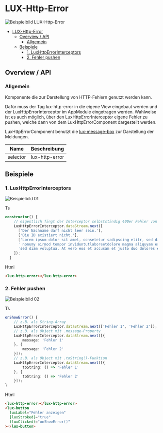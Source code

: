 # LUX-Http-Error

![Beispielbild LUX-Http-Error](https://raw.githubusercontent.com/wiki/IHK-GfI/lux-components-workspace/Versions/v19/lux‐http‐error-v19-img.png)

- [LUX-Http-Error](#lux-http-error)
  - [Overview / API](#overview--api)
    - [Allgemein](#allgemein)
  - [Beispiele](#beispiele)
    - [1. LuxHttpErrorInterceptors](#1-luxhttperrorinterceptors)
    - [2. Fehler pushen](#2-fehler-pushen)

## Overview / API

### Allgemein

Komponente die zur Darstellung von HTTP-Fehlern genutzt werden kann.

Dafür muss der Tag lux-http-error in die eigene View eingebaut werden und der LuxHttpErrorInterceptor im AppModule eingetragen werden.
Wahlweise ist es auch möglich, über den LuxHttpErrorInterceptor eigene Fehler zu pushen, welche dann von dem LuxHttpErrorComponent dargestellt werden.

LuxHttpErrorComponent benutzt die [lux-message-box](lux‐message‐box-v19) zur Darstellung der Meldungen.

| Name     | Beschreibung   |
| -------- | -------------- |
| selector | lux-http-error |

## Beispiele

### 1. LuxHttpErrorInterceptors

![Beispielbild 01](https://raw.githubusercontent.com/wiki/IHK-GfI/lux-components-workspace/Versions/v19/lux‐http‐error-v19-img-01.png)

Ts

```typescript
constructor() {
    // eigentlich fängt der Interceptor selbstständig 400er Fehler von Backendcalls ab, aber für das Beispiel tun wir das manuell.
    LuxHttpErrorInterceptor.dataStream.next([
      ['Der Nachname darf nicht leer sein.'],
      ['Die ID existiert nicht.'],
      ['Lorem ipsum dolor sit amet, consetetur sadipscing elitr, sed diam' +
      ' nonumy eirmod tempor inviduntutlaboreetdolore magna aliquyam erat, ' +
      'sed diam voluptua. At vero eos et accusam et justo duo dolores et ea rebum.']
    ]);
  }
```

Html

```html
<lux-http-error></lux-http-error>
```

### 2. Fehler pushen

![Beispielbild 02](https://raw.githubusercontent.com/wiki/IHK-GfI/lux-components-workspace/Versions/v19/lux‐http‐error-v19-img-02.png)

Ts

```typescript
onShowError() {
    // z.B. als String-Array
    LuxHttpErrorInterceptor.dataStream.next(['Fehler 1', 'Fehler 2']);
    // z.B. als Object mit .message-Property
    LuxHttpErrorInterceptor.dataStream.next([{
        message: 'Fehler 1'
    }, {
        message: 'Fehler 2'
    }]);
    // z.B. als Object mit .toString()-Funktion
    LuxHttpErrorInterceptor.dataStream.next([{
        toString: () => 'Fehler 1'
    }, {
        toString: () => 'Fehler 2'
    }]);
}
```

Html

```html
<lux-http-error></lux-http-error>
<lux-button
  luxLabel="Fehler anzeigen"
  [luxStroked]="true"
  (luxClicked)="onShowError()"
></lux-button>
```
